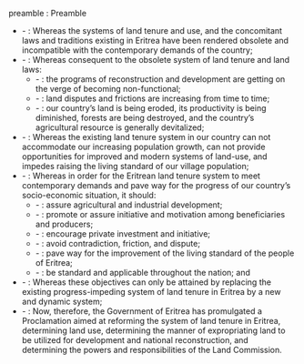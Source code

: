 preamble : Preamble

<ul>
			<li> - : Whereas the systems of land tenure and use, and the concomitant laws and traditions existing in Eritrea have been rendered obsolete and incompatible with the contemporary demands of the country;<ul>
			</ul></li>			<li> - : Whereas consequent to the obsolete system of land tenure and land laws:<ul>
						<li> - : the programs of reconstruction and development are getting on the verge of becoming non-functional;<ul>
						</ul></li>						<li> - : land disputes and frictions are increasing from time to time;<ul>
						</ul></li>						<li> - : our country’s land is being eroded, its productivity is being diminished, forests are being destroyed, and the country’s agricultural resource is generally devitalized; <ul>
						</ul></li>			</ul></li>			<li> - : Whereas the existing land tenure system in our country can not accommodate our increasing population growth, can not provide opportunities for improved and modern systems of land-use, and impedes raising the living standard of our village population;<ul>
			</ul></li>			<li> - : Whereas in order for the Eritrean land tenure system to meet contemporary demands and pave way for the progress of our country’s socio-economic situation, it should:<ul>
						<li> - : assure agricultural and industrial development;<ul>
						</ul></li>						<li> - : promote or assure initiative and motivation among beneficiaries and producers;<ul>
						</ul></li>						<li> - : encourage private investment and initiative;<ul>
						</ul></li>						<li> - : avoid contradiction, friction, and dispute;<ul>
						</ul></li>						<li> - : pave way for the improvement of the living standard of the people of Eritrea;<ul>
						</ul></li>						<li> - : be standard and applicable throughout the nation; and<ul>
						</ul></li>			</ul></li>			<li> - : Whereas these objectives can only be attained by replacing the existing progress-impeding system of land tenure in Eritrea by a new and dynamic system;<ul>
			</ul></li>			<li> - : Now, therefore, the Government of Eritrea has promulgated a Proclamation aimed at reforming the system of land tenure in Eritrea, determining land use, determining the manner of expropriating land to be utilized for development and national reconstruction, and determining the powers and responsibilities of the Land Commission.<ul>
			</ul></li></ul>